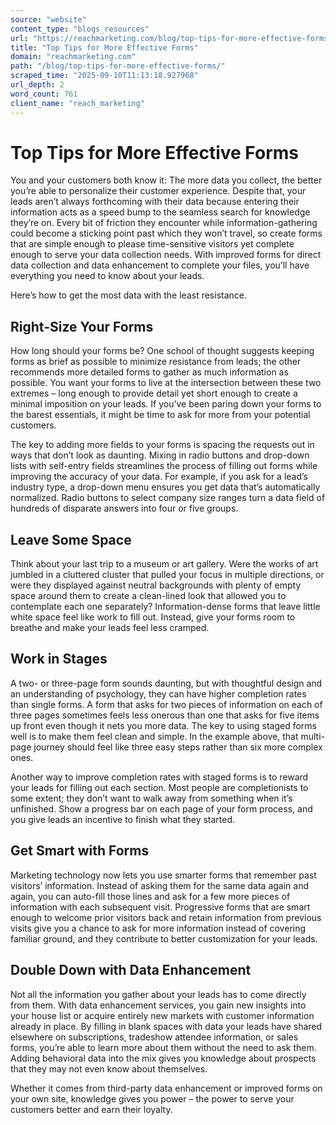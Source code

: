 ```yaml
---
source: "website"
content_type: "blogs_resources"
url: "https://reachmarketing.com/blog/top-tips-for-more-effective-forms/"
title: "Top Tips for More Effective Forms"
domain: "reachmarketing.com"
path: "/blog/top-tips-for-more-effective-forms/"
scraped_time: "2025-09-10T11:13:18.927968"
url_depth: 2
word_count: 761
client_name: "reach_marketing"
---
```


# Top Tips for More Effective Forms

You and your customers both know it: The more data you collect, the better you’re able to personalize their customer experience. Despite that, your leads aren’t always forthcoming with their data because entering their information acts as a speed bump to the seamless search for knowledge they’re on. Every bit of friction they encounter while information-gathering could become a sticking point past which they won’t travel, so create forms that are simple enough to please time-sensitive visitors yet complete enough to serve your data collection needs. With improved forms for direct data collection and data enhancement to complete your files, you’ll have everything you need to know about your leads.

Here’s how to get the most data with the least resistance.

## Right-Size Your Forms

How long should your forms be? One school of thought suggests keeping forms as brief as possible to minimize resistance from leads; the other recommends more detailed forms to gather as much information as possible. You want your forms to live at the intersection between these two extremes – long enough to provide detail yet short enough to create a minimal imposition on your leads. If you’ve been paring down your forms to the barest essentials, it might be time to ask for more from your potential customers.

The key to adding more fields to your forms is spacing the requests out in ways that don’t look as daunting. Mixing in radio buttons and drop-down lists with self-entry fields streamlines the process of filling out forms while improving the accuracy of your data. For example, if you ask for a lead’s industry type, a drop-down menu ensures you get data that’s automatically normalized. Radio buttons to select company size ranges turn a data field of hundreds of disparate answers into four or five groups.

## Leave Some Space

Think about your last trip to a museum or art gallery. Were the works of art jumbled in a cluttered cluster that pulled your focus in multiple directions, or were they displayed against neutral backgrounds with plenty of empty space around them to create a clean-lined look that allowed you to contemplate each one separately? Information-dense forms that leave little white space feel like work to fill out. Instead, give your forms room to breathe and make your leads feel less cramped.

## Work in Stages

A two- or three-page form sounds daunting, but with thoughtful design and an understanding of psychology, they can have higher completion rates than single forms. A form that asks for two pieces of information on each of three pages sometimes feels less onerous than one that asks for five items up front even though it nets you more data. The key to using staged forms well is to make them feel clean and simple. In the example above, that multi-page journey should feel like three easy steps rather than six more complex ones.

Another way to improve completion rates with staged forms is to reward your leads for filling out each section. Most people are completionists to some extent; they don’t want to walk away from something when it’s unfinished. Show a progress bar on each page of your form process, and you give leads an incentive to finish what they started.

## Get Smart with Forms

Marketing technology now lets you use smarter forms that remember past visitors’ information. Instead of asking them for the same data again and again, you can auto-fill those lines and ask for a few more pieces of information with each subsequent visit. Progressive forms that are smart enough to welcome prior visitors back and retain information from previous visits give you a chance to ask for more information instead of covering familiar ground, and they contribute to better customization for your leads.

## Double Down with Data Enhancement

Not all the information you gather about your leads has to come directly from them. With data enhancement services, you gain new insights into your house list or acquire entirely new markets with customer information already in place. By filling in blank spaces with data your leads have shared elsewhere on subscriptions, tradeshow attendee information, or sales forms, you’re able to learn more about them without the need to ask them. Adding behavioral data into the mix gives you knowledge about prospects that they may not even know about themselves.

Whether it comes from third-party data enhancement or improved forms on your own site, knowledge gives you power – the power to serve your customers better and earn their loyalty.